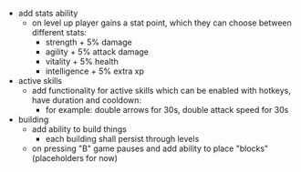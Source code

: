 - add stats ability
  - on level up player gains a stat point, which they can choose between different stats:
    -  strength + 5% damage
    -  agility + 5% attack damage
    -  vitality + 5% health
    -  intelligence + 5% extra xp
- active skills 
  - add functionality for active skills which can be enabled with hotkeys, have duration and cooldown:
    - for example: double arrows for 30s, double attack speed for 30s
- building 
  - add ability to build things
    - each building shall persist through levels
  - on pressing "B" game pauses and add ability to place "blocks" (placeholders for now)
